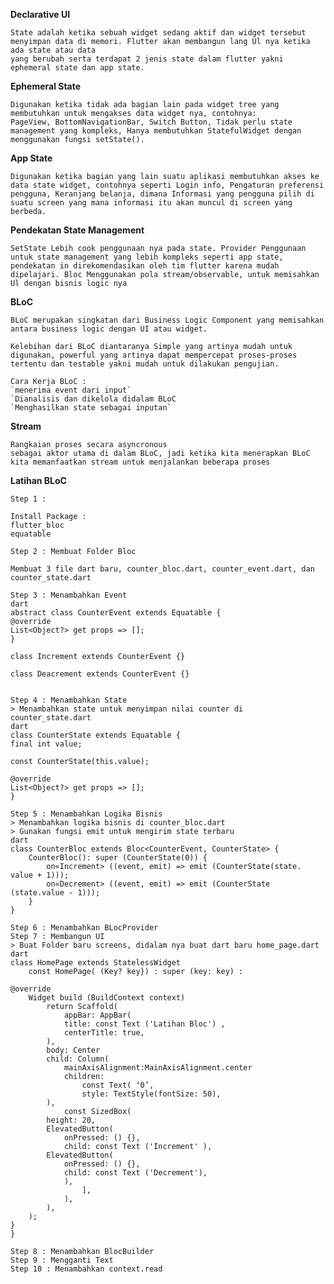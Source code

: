 **Declarative UI**

    State adalah ketika sebuah widget sedang aktif dan widget tersebut menyimpan data di memori. Flutter akan membangun lang Ul nya ketika ada state atau data
    yang berubah serta terdapat 2 jenis state dalam flutter yakni ephemeral state dan app state.

**Ephemeral State**

    Digunakan ketika tidak ada bagian lain pada widget tree yang membutuhkan untuk mengakses data widget nya, contohnya:
    PageView, BottomNavigationBar, Switch Button, Tidak perlu state management yang kompleks, Hanya membutuhkan StatefulWidget dengan menggunakan fungsi setState().

**App State** 

    Digunakan ketika bagian yang lain suatu aplikasi membutuhkan akses ke data state widget, contohnya seperti Login info, Pengaturan preferensi pengguna, Keranjang belanja, dimana Informasi yang pengguna pilih di
    suatu screen yang mana informasi itu akan muncul di screen yang berbeda.

**Pendekatan State Management**

    SetState Lebih cook penggunaan nya pada state. Provider Penggunaan untuk state management yang lebih kompleks seperti app state, pendekatan in direkomendasikan oleh tim flutter karena mudah dipelajari. Bloc Menggunakan pola stream/observable, untuk memisahkan Ul dengan bisnis logic nya

**BLoC**

    BLoC merupakan singkatan dari Business Logic Component yang memisahkan antara business logic dengan UI atau widget.

    Kelebihan dari BLoC diantaranya Simple yang artinya mudah untuk digunakan, powerful yang artinya dapat mempercepat proses-proses tertentu dan testable yakni mudah untuk dilakukan pengujian.

    Cara Kerja BLoC : 
    `menerima event dari input`
    `Dianalisis dan dikelola didalam BLoC
    `Menghasilkan state sebagai inputan`

**Stream**

    Rangkaian proses secara asyncronous 
    sebagai aktor utama di dalam BLoC, jadi ketika kita menerapkan BLoC kita memanfaatkan stream untuk menjalankan beberapa proses 

**Latihan BLoC**

    Step 1 : 
    
    Install Package : 
    flutter_bloc 
    equatable 
    
    Step 2 : Membuat Folder Bloc
    
    Membuat 3 file dart baru, counter_bloc.dart, counter_event.dart, dan counter_state.dart
    
    Step 3 : Menambahkan Event 
    dart
    abstract class CounterEvent extends Equatable {
    @override
    List<Object?> get props => [];
    }

    class Increment extends CounterEvent {}

    class Deacrement extends CounterEvent {}

    
    Step 4 : Menambahkan State 
    > Menambahkan state untuk menyimpan nilai counter di counter_state.dart 
    dart
    class CounterState extends Equatable {
    final int value;

    const CounterState(this.value);

    @override
    List<Object?> get props => [];
    }
    
    Step 5 : Menambahkan Logika Bisnis 
    > Menambahkan logika bisnis di counter_bloc.dart
    > Gunakan fungsi emit untuk mengirim state terbaru 
    dart
    class CounterBloc extends Bloc<CounterEvent, CounterState> { 
        CounterBloc(): super (CounterState(0)) {
            on«Increment> ((event, emit) => emit (CounterState(state. value + 1)));
            on«Decrement> ((event, emit) => emit (CounterState (state.value - 1)));
        }
    }
    
    Step 6 : Menambahkan BLocProvider 
    Step 7 : Membangun UI 
    > Buat Folder baru screens, didalam nya buat dart baru home_page.dart 
    dart
    class HomePage extends StatelessWidget
        const HomePage( (Key? key}) : super (key: key) :

    @override
        Widget build (BuildContext context)
            return Scaffold(
                appBar: AppBar(
                title: const Text ('Latihan Bloc') ,
                centerTitle: true,
            ),
            body: Center
            child: Column(
                mainAxisAlignment:MainAxisAlignment.center
                children:
                    const Text( ‘0’,
                    style: TextStyle(fontSize: 50),
            ),
                const SizedBox(
            height: 20,
            ElevatedButton(
                onPressed: () {},
                child: const Text ('Increment' ),
            ElevatedButton(
                onPressed: () {},
                child: const Text ('Decrement'),
                ),
                    ],
                ),
            ),
        );
    }
    }
    
    Step 8 : Menambahkan BlocBuilder 
    Step 9 : Mengganti Text 
    Step 10 : Menambahkan context.read 
